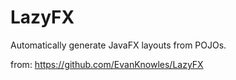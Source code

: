 # LazyFX
Automatically generate JavaFX layouts from POJOs.

from: https://github.com/EvanKnowles/LazyFX